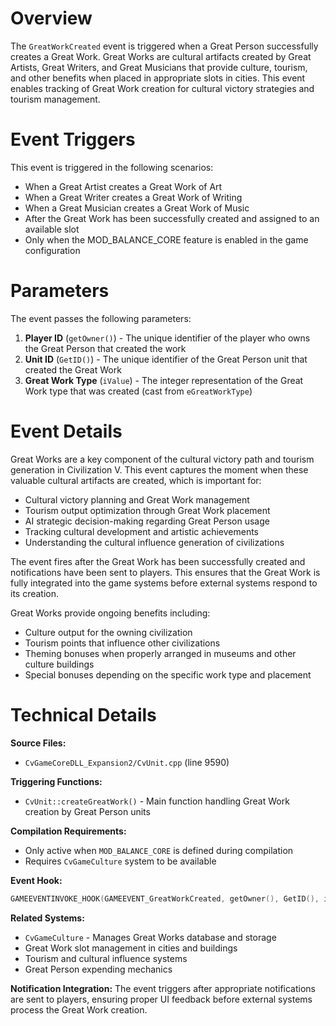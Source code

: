 # Overview

The `GreatWorkCreated` event is triggered when a Great Person successfully creates a Great Work. Great Works are cultural artifacts created by Great Artists, Great Writers, and Great Musicians that provide culture, tourism, and other benefits when placed in appropriate slots in cities. This event enables tracking of Great Work creation for cultural victory strategies and tourism management.

# Event Triggers

This event is triggered in the following scenarios:

- When a Great Artist creates a Great Work of Art
- When a Great Writer creates a Great Work of Writing  
- When a Great Musician creates a Great Work of Music
- After the Great Work has been successfully created and assigned to an available slot
- Only when the MOD_BALANCE_CORE feature is enabled in the game configuration

# Parameters

The event passes the following parameters:

1. **Player ID** (`getOwner()`) - The unique identifier of the player who owns the Great Person that created the work
2. **Unit ID** (`GetID()`) - The unique identifier of the Great Person unit that created the Great Work
3. **Great Work Type** (`iValue`) - The integer representation of the Great Work type that was created (cast from `eGreatWorkType`)

# Event Details

Great Works are a key component of the cultural victory path and tourism generation in Civilization V. This event captures the moment when these valuable cultural artifacts are created, which is important for:

- Cultural victory planning and Great Work management
- Tourism output optimization through Great Work placement
- AI strategic decision-making regarding Great Person usage
- Tracking cultural development and artistic achievements
- Understanding the cultural influence generation of civilizations

The event fires after the Great Work has been successfully created and notifications have been sent to players. This ensures that the Great Work is fully integrated into the game systems before external systems respond to its creation.

Great Works provide ongoing benefits including:
- Culture output for the owning civilization
- Tourism points that influence other civilizations
- Theming bonuses when properly arranged in museums and other culture buildings
- Special bonuses depending on the specific work type and placement

# Technical Details

**Source Files:**
- `CvGameCoreDLL_Expansion2/CvUnit.cpp` (line 9590)

**Triggering Functions:**
- `CvUnit::createGreatWork()` - Main function handling Great Work creation by Great Person units

**Compilation Requirements:**
- Only active when `MOD_BALANCE_CORE` is defined during compilation
- Requires `CvGameCulture` system to be available

**Event Hook:**
```cpp
GAMEEVENTINVOKE_HOOK(GAMEEVENT_GreatWorkCreated, getOwner(), GetID(), iValue);
```

**Related Systems:**
- `CvGameCulture` - Manages Great Works database and storage
- Great Work slot management in cities and buildings
- Tourism and cultural influence systems
- Great Person expending mechanics

**Notification Integration:**
The event triggers after appropriate notifications are sent to players, ensuring proper UI feedback before external systems process the Great Work creation.